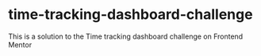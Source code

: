 # time-tracking-dashboard-challenge
This is a solution to the Time tracking dashboard challenge on Frontend Mentor

